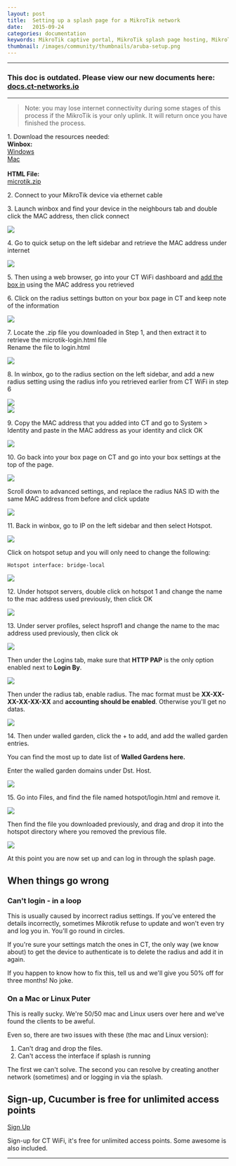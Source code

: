 ```yaml
---
layout: post
title:  Setting up a splash page for a MikroTik network
date:   2015-09-24
categories: documentation
keywords: MikroTik captive portal, MikroTik splash page hosting, MikroTik splash page not working, MikroTik splash page template, MikroTik splash page free, MikroTik splash page html
thumbnail: /images/community/thumbnails/aruba-setup.png
---
```


<hr>
<h3>This doc is outdated. Please view our new documents here:<br>
<a href="http://docs.ct-networks.io/article/106-mikrotik-splash-page-setup">docs.ct-networks.io</a></h3>
<hr>

>Note: you may lose internet connectivity during some stages of this process if the MikroTik is your only uplink. It will return once you have finished the process.


1\. Download the resources needed:<br>
**Winbox:** <br>
<a href="http://www.mikrotik.com/download">Windows</a> <br>
<a href="http://www.facchinibr.net/wp/29/05/2013/mikrotik-winbox-mac-osx-download/">Mac</a><br>
<br>
**HTML File:**<br>
<a href="http://www.ct-networks.io/downloads/microtik.zip">microtik.zip</a> <br>

2\. Connect to your MikroTik device via ethernet cable

3\. Launch winbox and find your device in the neighbours tab and double click the MAC address, then click connect

<div class="mdl-typography--text-center">
<img src="/images/community/tutorials/mikrotik/winbox-connect.png">
</div>

4\. Go to quick setup on the left sidebar and retrieve the MAC address under internet

<div class="mdl-typography--text-center">
<img src="/images/community/tutorials/mikrotik/winbox-mac.png">
</div>

5\. Then using a web browser, go into your CT WiFi dashboard and <a href="https://my.ctapp.io/?data-elevio-article=7107#/" class="dst">add the box in</a> using the MAC address you retrieved

6\. Click on the radius settings button on your box page in CT and keep note of the information

<div class="mdl-typography--text-center">
<img src="/images/community/tutorials/mikrotik/ct-radius.png">
</div>

7\. Locate the .zip file you downloaded in Step 1, and then extract it to retrieve the microtik-login.html file <br>
Rename the file to login.html

<div class="mdl-typography--text-center">
<img src="/images/community/tutorials/mikrotik/mikrotik-html.png">
</div>

8\. In winbox, go to the radius section on the left sidebar, and add a new radius setting using the radius info you retrieved earlier from CT WiFi in step 6

<div class="mdl-typography--text-center">
<img src="/images/community/tutorials/mikrotik/winbox-add-radius.png">
</div>
<div class="mdl-typography--text-center">
<img src="/images/community/tutorials/mikrotik/winbox-radius.png">
</div>

9\. Copy the MAC address that you added into CT and go to System > Identity and paste in the MAC address as your identity and click OK

<div class="mdl-typography--text-center">
<img src="/images/community/tutorials/mikrotik/winbox-identity.png">
</div>

10\. Go back into your box page on CT and go into your box settings at the top of the page.

<div class="mdl-typography--text-center">
<img src="/images/community/tutorials/mikrotik/ct-box-settings.png">
</div>

Scroll down to advanced settings, and replace the radius NAS ID with the same MAC address from before and click update

<div class="mdl-typography--text-center">
<img src="/images/community/tutorials/mikrotik/ct-nas.png">
</div>

11\. Back in winbox, go to IP on the left sidebar and then select Hotspot.

<div class="mdl-typography--text-center">
<img src="/images/community/tutorials/mikrotik/winbox-hotspot.png">
</div>

Click on hotspot setup and you will only need to change the following: <br>
```
Hotspot interface: bridge-local
```
<div class="mdl-typography--text-center">
<img src="/images/community/tutorials/mikrotik/winbox-interface.png">
</div>

12\. Under hotspot servers, double click on hotspot 1 and change the name to the mac address used previously, then click OK

<div class="mdl-typography--text-center">
<img src="/images/community/tutorials/mikrotik/hotspot-mac.png">
</div>

13\. Under server profiles, select hsprof1 and change the name to the mac address used previously, then click ok

<div class="mdl-typography--text-center">
<img src="/images/community/tutorials/mikrotik/server-mac.png">
</div>

Then under the Logins tab, make sure that **HTTP PAP** is the only option enabled next to **Login By**.

<div class="mdl-typography--text-center">
<img src="/images/community/tutorials/mikrotik/winbox-login.png">
</div>

Then under the radius tab, enable radius. The mac format must be **XX-XX-XX-XX-XX-XX** and **accounting should be enabled**. Otherwise you'll get no datas.

<div class="mdl-typography--text-center">
<img src="/images/community/tutorials/mikrotik/winbox-accounting.png">
</div>

14\. Then under walled garden, click the + to add, and add the walled garden entries.

You can find the most up to date list of <b><span data-elevio-article="18499">Walled Gardens here.</span></b>

Enter the walled garden domains under Dst. Host.

<div class="mdl-typography--text-center">
<img src="/images/community/tutorials/mikrotik/winbox-walledgarden.png">
</div>

15\. Go into Files, and find the file named hotspot/login.html and remove it.

<div class="mdl-typography--text-center">
<img src="/images/community/tutorials/mikrotik/winbox-html.png">
</div>

Then find the file you downloaded previously, and drag and drop it into the hotspot directory where you removed the previous file.

<div class="mdl-typography--text-center">
<img src="/images/community/tutorials/mikrotik/replace-html.png">
</div>

At this point you are now set up and can log in through the splash page.

## When things go wrong

### Can't login - in a loop

This is usually caused by incorrect radius settings. If you've entered the details incorrectly, sometimes Mikrotik refuse to update and won't even try and log you in. You'll go round in circles.

If you're sure your settings match the ones in CT, the only way (we know about) to get the device to authenticate is to delete the radius and add it in again.

If you happen to know how to fix this, tell us and we'll give you 50% off for three months! No joke.

### On a Mac or Linux Puter

This is really sucky. We're 50/50 mac and Linux users over here and we've found the clients to be aweful.

Even so, there are two issues with these (the mac and Linux version):

1. Can't drag and drop the files.
2. Can't access the interface if splash is running

The first we can't solve. The second you can resolve by creating another network (sometimes) and or logging in via the splash.

## Sign-up, Cucumber is free for unlimited access points

<a href="/sign-up" class="button success dst">Sign Up</a>

Sign-up for CT WiFi, it's free for unlimited access points. Some awesome is also included.


<hr>
